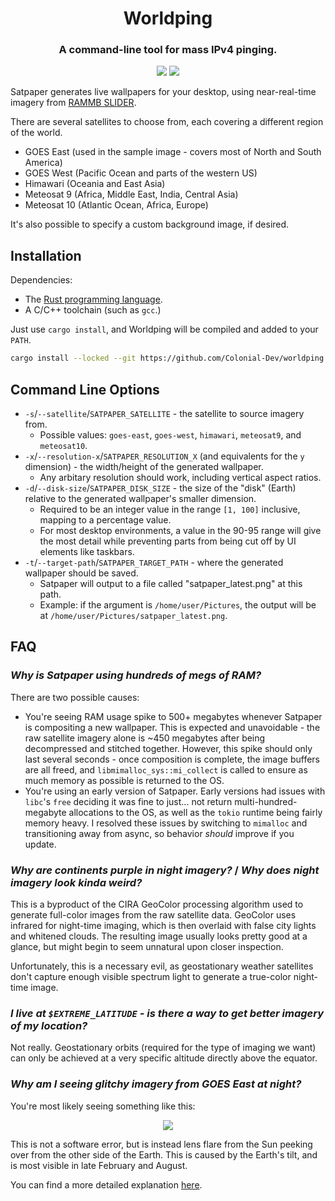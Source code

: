 <h1 align="center">Worldping</h1>
<h3 align="center">A command-line tool for mass IPv4 pinging.</h3>

<p align="center">
<img src="https://img.shields.io/github/license/Colonial-Dev/worldping">
<img src="https://img.shields.io/github/stars/Colonial-Dev/worldping">
</p>

Satpaper generates live wallpapers for your desktop, using near-real-time imagery from [RAMMB SLIDER](https://rammb-slider.cira.colostate.edu).

There are several satellites to choose from, each covering a different region of the world.
- GOES East (used in the sample image - covers most of North and South America)
- GOES West (Pacific Ocean and parts of the western US)
- Himawari (Oceania and East Asia)
- Meteosat 9 (Africa, Middle East, India, Central Asia)
- Meteosat 10 (Atlantic Ocean, Africa, Europe)

It's also possible to specify a custom background image, if desired.

## Installation

Dependencies:
- The [Rust programming language](https://rustup.rs/).
- A C/C++ toolchain (such as `gcc`.)

Just use `cargo install`, and Worldping will be compiled and added to your `PATH`.
```sh
cargo install --locked --git https://github.com/Colonial-Dev/worldping --branch master
```

## Command Line Options
- `-s`/`--satellite`/`SATPAPER_SATELLITE` - the satellite to source imagery from. 
    - Possible values: `goes-east`, `goes-west`, `himawari`, `meteosat9`, and `meteosat10`.
- `-x`/`--resolution-x`/`SATPAPER_RESOLUTION_X` (and equivalents for the `y` dimension) - the width/height of the generated wallpaper.
    - Any arbitary resolution should work, including vertical aspect ratios.
- `-d`/`--disk-size`/`SATPAPER_DISK_SIZE` - the size of the "disk" (Earth) relative to the generated wallpaper's smaller dimension.
    - Required to be an integer value in the range `[1, 100]` inclusive, mapping to a percentage value.
    - For most desktop environments, a value in the 90-95 range will give the most detail while preventing parts from being cut off by UI elements like taskbars.
- `-t`/`--target-path`/`SATPAPER_TARGET_PATH` - where the generated wallpaper should be saved.
    - Satpaper will output to a file called "satpaper_latest.png" at this path.
    - Example: if the argument is `/home/user/Pictures`, the output will be at `/home/user/Pictures/satpaper_latest.png`.

## FAQ

### *Why is Satpaper using hundreds of megs of RAM?*

There are two possible causes:
- You're seeing RAM usage spike to 500+ megabytes whenever Satpaper is compositing a new wallpaper. This is expected and unavoidable - the raw satellite imagery alone is ~450 megabytes after being decompressed and stitched together. However, this spike should only last several seconds - once composition is complete, the image buffers are all freed, and `libmimalloc_sys::mi_collect` is called to ensure as much memory as possible is returned to the OS.
- You're using an early version of Satpaper. Early versions had issues with `libc`'s `free` deciding it was fine to just... not return multi-hundred-megabyte allocations to the OS, as well as the `tokio` runtime being fairly memory heavy. I resolved these issues by switching to `mimalloc` and transitioning away from async, so behavior *should* improve if you update.

### *Why are continents purple in night imagery?* / *Why does night imagery look kinda weird?*
This is a byproduct of the CIRA GeoColor processing algorithm used to generate full-color images from the raw satellite data. GeoColor uses infrared for night-time imaging, which is then overlaid with false city lights and whitened clouds. The resulting image usually looks pretty good at a glance, but might begin to seem unnatural upon closer inspection.

Unfortunately, this is a necessary evil, as geostationary weather satellites don't capture enough visible spectrum light to generate a true-color night-time image.

### *I live at `$EXTREME_LATITUDE` - is there a way to get better imagery of my location?*
Not really. Geostationary orbits (required for the type of imaging we want) can only be achieved at a very specific altitude directly above the equator.

### *Why am I seeing glitchy imagery from GOES East at night?*
You're most likely seeing something like this:
<p align="center">
<img src=".github/goes_east_glitch.png">
<p>

This is not a software error, but is instead lens flare from the Sun peeking over from the other side of the Earth. This is caused by the Earth's tilt, and is most visible in late February and August.

You can find a more detailed explanation [here](https://www.reddit.com/r/WeatherGifs/comments/pj25ht/comment/hbvs1wo).

